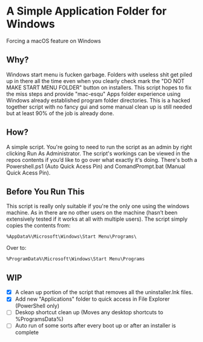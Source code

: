 # A Simple Application Folder for Windows
Forcing a macOS feature on Windows <br>

## Why?
Windows start menu is fucken garbage. Folders with useless shit get piled up in there all the time even when you clearly check mark the "DO NOT MAKE START MENU FOLDER" button on installers. This script hopes to fix the miss steps and provide "mac-esqu" Apps folder experience using Windows already established program folder directories. This is a hacked together script with no fancy gui and some manual clean up is still needed but at least 90% of the job is already done. <br>

## How?
A simple script. You're going to need to run the script as an admin by right clicking Run As Administrator. The script's workings can be viewed in the repos contents if you’d like to go over what exactly it's doing. There's both a Powershell.ps1 (Auto Quick Acess Pin) and ComandPrompt.bat (Manual Quick Acess Pin).

## Before You Run This
This script is really only suitable if you're the only one using the windows machine. As in there are no other users on the machine (hasn’t been extensively tested if it works at all with multiple users). The script simply copies the contents from:

```
%AppData%\Microsoft\Windows\Start Menu\Programs\
```
Over to:
```
%ProgramData%\Microsoft\Windows\Start Menu\Programs
```

## WIP
- [x]  A clean up portion of the script that removes all the uninstaller.lnk files.
- [x]  Add new "Applications" folder to quick access in File Explorer (PowerShell only)  
- [ ]  Deskop shortcut clean up (Moves any desktop shortcuts to %ProgramsData%)
- [ ]  Auto run of some sorts after every boot up or after an installer is complete
